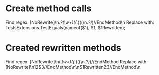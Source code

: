﻿
# Create method calls
Find regex: \[NoRewrite\]\n.*?(\w+)(\(.*)((\n.*?)*)//EndMethod\n
Replace with: TestsExtensions.TestEquals(nameof($1), $1, $1Rewritten);

# Created rewritten methods
Find regex: \[NoRewrite\]\n(.*\w+)(\(.*)((\n.*?)*)//EndMethod
Replace with: [NoRewrite]\n$1$2$3//EndMethod\n\n$1Rewritten$2$3//EndMethod\n